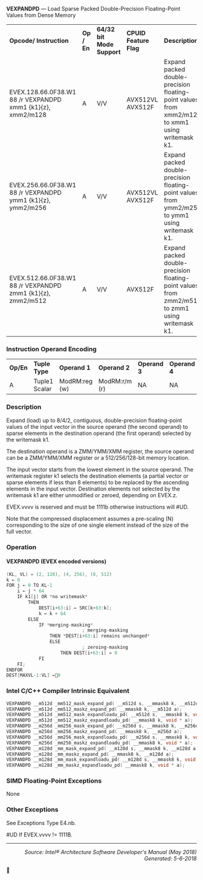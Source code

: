 <b>VEXPANDPD</b> — Load Sparse Packed Double-Precision Floating-Point Values from Dense Memory
<table>
	<tr>
		<td><b>Opcode/ Instruction</b></td>
		<td><b>Op / En</b></td>
		<td><b>64/32 bit Mode Support</b></td>
		<td><b>CPUID Feature Flag</b></td>
		<td><b>Description</b></td>
	</tr>
	<tr>
		<td>EVEX.128.66.0F38.W1 88 /r VEXPANDPD xmm1 {k1}{z}, xmm2/m128</td>
		<td>A</td>
		<td>V/V</td>
		<td>AVX512VL AVX512F</td>
		<td>Expand packed double-precision floating-point values from xmm2/m128 to xmm1 using writemask k1.</td>
	</tr>
	<tr>
		<td>EVEX.256.66.0F38.W1 88 /r VEXPANDPD ymm1 {k1}{z}, ymm2/m256</td>
		<td>A</td>
		<td>V/V</td>
		<td>AVX512VL AVX512F</td>
		<td>Expand packed double-precision floating-point values from ymm2/m256 to ymm1 using writemask k1.</td>
	</tr>
	<tr>
		<td>EVEX.512.66.0F38.W1 88 /r VEXPANDPD zmm1 {k1}{z}, zmm2/m512</td>
		<td>A</td>
		<td>V/V</td>
		<td>AVX512F</td>
		<td>Expand packed double-precision floating-point values from zmm2/m512 to zmm1 using writemask k1.</td>
	</tr>
</table>


### Instruction Operand Encoding
<table>
	<tr>
		<td><b>Op/En</b></td>
		<td><b>Tuple Type</b></td>
		<td><b>Operand 1</b></td>
		<td><b>Operand 2</b></td>
		<td><b>Operand 3</b></td>
		<td><b>Operand 4</b></td>
	</tr>
	<tr>
		<td>A</td>
		<td>Tuple1 Scalar</td>
		<td>ModRM:reg (w)</td>
		<td>ModRM:r/m (r)</td>
		<td>NA</td>
		<td>NA</td>
	</tr>
</table>


### Description
Expand (load) up to 8/4/2, contiguous, double-precision floating-point values of the input vector in the source
operand (the second operand) to sparse elements in the destination operand (the first operand) selected by the
writemask k1.

The destination operand is a ZMM/YMM/XMM register, the source operand can be a ZMM/YMM/XMM register or a
512/256/128-bit memory location.

The input vector starts from the lowest element in the source operand. The writemask register k1 selects the destination
 elements (a partial vector or sparse elements if less than 8 elements) to be replaced by the ascending
elements in the input vector. Destination elements not selected by the writemask k1 are either unmodified or
zeroed, depending on EVEX.z.

EVEX.vvvv is reserved and must be 1111b otherwise instructions will \#UD.

Note that the compressed displacement assumes a pre-scaling (N) corresponding to the size of one single element
instead of the size of the full vector.

### Operation


#### VEXPANDPD (EVEX encoded versions)
```java
(KL, VL) = (2, 128), (4, 256), (8, 512)
k ← 0
FOR j ← 0 TO KL-1
    i ← j * 64
    IF k1[j] OR *no writemask*
        THEN 
            DEST[i+63:i] ← SRC[k+63:k];
            k ← k + 64
        ELSE 
            IF *merging-masking*
                            ; merging-masking
                THEN *DEST[i+63:i] remains unchanged*
                ELSE 
                            ; zeroing-masking
                    THEN DEST[i+63:i] ← 0
            FI
    FI;
ENDFOR
DEST[MAXVL-1:VL] ←0
```
### Intel C/C++ Compiler Intrinsic Equivalent
```c
VEXPANDPD __m512d _mm512_mask_expand_pd( __m512d s, __mmask8 k, __m512d a);
VEXPANDPD __m512d _mm512_maskz_expand_pd( __mmask8 k, __m512d a);
VEXPANDPD __m512d _mm512_mask_expandloadu_pd( __m512d s, __mmask8 k, void * a);
VEXPANDPD __m512d _mm512_maskz_expandloadu_pd( __mmask8 k, void * a);
VEXPANDPD __m256d _mm256_mask_expand_pd( __m256d s, __mmask8 k, __m256d a);
VEXPANDPD __m256d _mm256_maskz_expand_pd( __mmask8 k, __m256d a);
VEXPANDPD __m256d _mm256_mask_expandloadu_pd( __m256d s, __mmask8 k, void * a);
VEXPANDPD __m256d _mm256_maskz_expandloadu_pd( __mmask8 k, void * a);
VEXPANDPD __m128d _mm_mask_expand_pd( __m128d s, __mmask8 k, __m128d a);
VEXPANDPD __m128d _mm_maskz_expand_pd( __mmask8 k, __m128d a);
VEXPANDPD __m128d _mm_mask_expandloadu_pd( __m128d s, __mmask8 k, void * a);
VEXPANDPD __m128d _mm_maskz_expandloadu_pd( __mmask8 k, void * a);
```
### SIMD Floating-Point Exceptions
None

### Other Exceptions

See Exceptions Type E4.nb.
<p>#UD
If EVEX.vvvv != 1111B.

 --- 
<p align="right"><i>Source: Intel® Architecture Software Developer's Manual (May 2018)<br>Generated: 5-6-2018</i></p>
